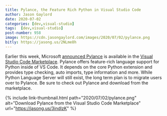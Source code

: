 ```yaml
---
title: Pylance, the Feature Rich Python in Visual Studio Code
author: Jason Gaylord
date: 2020-07-02
categories: [dev,visual-studio]
tags:  [dev,visual-studio]
post-number: 958
image: https://cdn.jasongaylord.com/images/2020/07/02/pylance.png
bitly: https://jasong.us/2NLme8h
---
```


Earlier this week, Microsoft [announced Pylance](https://jasong.us/2BYuPBI) is available in the [Visual Studio Code Marketplace](https://jasong.us/3indlzK). Pylance offers feature-rich language support for Python inside of VS Code. It depends on the core Python extension and provides type checking, auto imports, type information and more. While Python Language Server will still exist, the long term plan is to migrate users over to Pylance. Be sure to check out Pylance and download from the marketplace.

{% include link-thumbnail.html path="2020/07/02/pylance.png" alt="Download Pylance from the Visual Studio Code Marketplace" url="https://jasong.us/3indlzK" %}